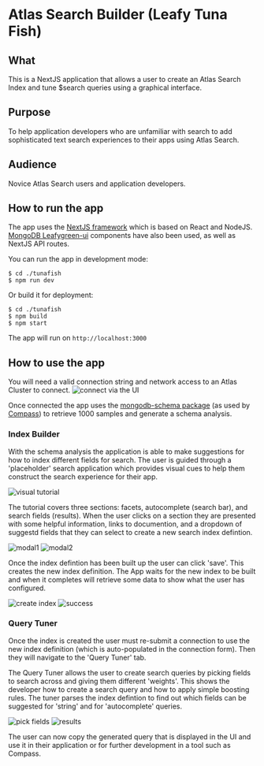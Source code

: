 # Atlas Search Builder (Leafy Tuna Fish)
## What
This is a NextJS application that allows a user to create an Atlas Search Index and tune $search queries using a graphical interface.
## Purpose
To help application developers who are unfamiliar with search to add sophisticated text search experiences to their apps using Atlas Search.
## Audience
Novice Atlas Search users and application developers.

## How to run the app
The app uses the [NextJS framework](https://nextjs.org/) which is based on React and NodeJS. [MongoDB Leafygreen-ui](https://www.mongodb.design/) components have also been used, as well as NextJS API routes.

You can run the app in development mode:
```
$ cd ./tunafish
$ npm run dev
```
Or build it for deployment:
```
$ cd ./tunafish
$ npm build
$ npm start
```
The app will run on `http://localhost:3000`

## How to use the app
You will need a valid connection string and network access to an Atlas Cluster to connect.
![connect via the UI](connect.png)

Once connected the app uses the [mongodb-schema package](https://www.npmjs.com/package/mongodb-schema) (as used by [Compass](https://www.mongodb.com/products/tools/compass)) to retrieve 1000 samples and generate a schema analysis.

### Index Builder
With the schema analysis the application is able to make suggestions for how to index different fields for search. The user is guided through a 'placeholder' search application which provides visual cues to help them construct the search experience for their app.

![visual tutorial](tutorial.png)

The tutorial covers three sections: facets, autocomplete (search bar), and search fields (results). When the user clicks on a section they are presented with some helpful information, links to documention, and a dropdown of suggestd fields that they can select to create a new search index defintion.

![modal1](modal1.png) ![modal2](modal2.png)

Once the index defintion has been built up the user can click 'save'. This creates the new index definition. The App waits for the new index to be built and when it completes will retrieve some data to show what the user has configured.

![create index](create_index.png) ![success](index_success.png)

### Query Tuner
Once the index is created the user must re-submit a connection to use the new index definition (which is auto-populated in the connection form). Then they will navigate to the 'Query Tuner' tab.

The Query Tuner allows the user to create search queries by picking fields to search across and giving them different 'weights'. This shows the developer how to create a search query and how to apply simple boosting rules. The tuner parses the index defintion to find out which fields can be suggested for 'string' and for 'autocomplete' queries.

![pick fields](tuner1.png) ![results](tuner2.png)

The user can now copy the generated query that is displayed in the UI and use it in their application or for further development in a tool such as Compass.
